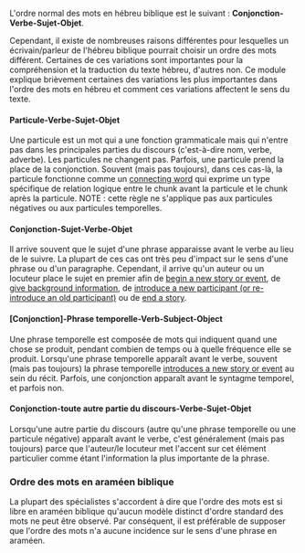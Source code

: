 L'ordre normal des mots en hébreu biblique est le suivant : **Conjonction-Verbe-Sujet-Objet**.

Cependant, il existe de nombreuses raisons différentes pour lesquelles un écrivain/parleur de l'hébreu biblique pourrait choisir un ordre des mots différent. Certaines de ces variations sont importantes pour la compréhension et la traduction du texte hébreu, d'autres non. Ce module explique brièvement certaines des variations les plus importantes dans l'ordre des mots en hébreu et comment ces variations affectent le sens du texte.

#### **Particule**-Verbe-Sujet-Objet

Une particule est un mot qui a une fonction grammaticale mais qui n'entre pas dans les principales parties du discours (c'est-à-dire nom, verbe, adverbe). Les particules ne changent pas. Parfois, une particule prend la place de la conjonction. Souvent (mais pas toujours), dans ces cas-là, la particule fonctionne comme un [connecting word](../grammar-connect-words-phrases/01.md) qui exprime un type spécifique de relation logique entre le chunk avant la particule et le chunk après la particule. NOTE : cette règle ne s'applique pas aux particules négatives ou aux particules temporelles.

#### Conjonction-**Sujet**-Verbe-Objet

Il arrive souvent que le sujet d'une phrase apparaisse avant le verbe au lieu de le suivre. La plupart de ces cas ont très peu d'impact sur le sens d'une phrase ou d'un paragraphe. Cependant, il arrive qu'un auteur ou un locuteur place le sujet en premier afin de [begin a new story or event](../writing-newevent/01.md), de [give background information](../writing-background/01.md), de [introduce a new participant (or re-introduce an old participant)](../writing-participants/01.md) ou de [end a story](../writing-endofstory/01.md).

#### \[Conjonction\]-**Phrase temporelle**-Verb-Subject-Object

Une phrase temporelle est composée de mots qui indiquent quand une chose se produit, pendant combien de temps ou à quelle fréquence elle se produit. Lorsqu'une phrase temporelle apparaît avant le verbe, souvent (mais pas toujours) la phrase temporelle [introduces a new story or event](../writing-newevent/01.md) au sein du récit. Parfois, une conjonction apparaît avant le syntagme temporel, et parfois non.

#### Conjonction-**toute autre partie du discours**-Verbe-Sujet-Objet

Lorsqu'une autre partie du discours (autre qu'une phrase temporelle ou une particule négative) apparaît avant le verbe, c'est généralement (mais pas toujours) parce que l'auteur/le locuteur met l'accent sur cet élément particulier comme étant l'information la plus importante de la phrase.

### Ordre des mots en araméen biblique

La plupart des spécialistes s'accordent à dire que l'ordre des mots est si libre en araméen biblique qu'aucun modèle distinct d'ordre standard des mots ne peut être observé. Par conséquent, il est préférable de supposer que l'ordre des mots n'a aucune incidence sur le sens d'une phrase en araméen.
